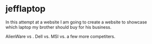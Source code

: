 # jefflaptop

In this attempt at a website I am going to create a website to showcase which laptop my brother should buy for his business.

AlienWare vs . Dell vs. MSI vs. a few more competiters.
